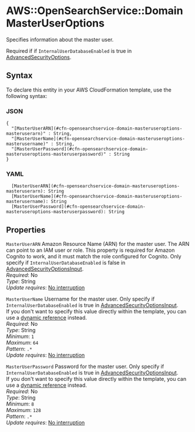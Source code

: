 # AWS::OpenSearchService::Domain MasterUserOptions<a name="aws-properties-opensearchservice-domain-masteruseroptions"></a>

Specifies information about the master user\.

Required if if `InternalUserDatabaseEnabled` is true in [AdvancedSecurityOptions](https://docs.aws.amazon.com/AWSCloudFormation/latest/UserGuide/aws-properties-opensearchservice-domain-advancedsecurityoptionsinput.html)\.

## Syntax<a name="aws-properties-opensearchservice-domain-masteruseroptions-syntax"></a>

To declare this entity in your AWS CloudFormation template, use the following syntax:

### JSON<a name="aws-properties-opensearchservice-domain-masteruseroptions-syntax.json"></a>

```
{
  "[MasterUserARN](#cfn-opensearchservice-domain-masteruseroptions-masteruserarn)" : String,
  "[MasterUserName](#cfn-opensearchservice-domain-masteruseroptions-masterusername)" : String,
  "[MasterUserPassword](#cfn-opensearchservice-domain-masteruseroptions-masteruserpassword)" : String
}
```

### YAML<a name="aws-properties-opensearchservice-domain-masteruseroptions-syntax.yaml"></a>

```
  [MasterUserARN](#cfn-opensearchservice-domain-masteruseroptions-masteruserarn): String
  [MasterUserName](#cfn-opensearchservice-domain-masteruseroptions-masterusername): String
  [MasterUserPassword](#cfn-opensearchservice-domain-masteruseroptions-masteruserpassword): String
```

## Properties<a name="aws-properties-opensearchservice-domain-masteruseroptions-properties"></a>

`MasterUserARN`  <a name="cfn-opensearchservice-domain-masteruseroptions-masteruserarn"></a>
Amazon Resource Name \(ARN\) for the master user\. The ARN can point to an IAM user or role\. This property is required for Amazon Cognito to work, and it must match the role configured for Cognito\. Only specify if `InternalUserDatabaseEnabled` is false in [AdvancedSecurityOptionsInput](https://docs.aws.amazon.com/AWSCloudFormation/latest/UserGuide/aws-properties-opensearchservice-domain-advancedsecurityoptionsinput.html)\.  
*Required*: No  
*Type*: String  
*Update requires*: [No interruption](https://docs.aws.amazon.com/AWSCloudFormation/latest/UserGuide/using-cfn-updating-stacks-update-behaviors.html#update-no-interrupt)

`MasterUserName`  <a name="cfn-opensearchservice-domain-masteruseroptions-masterusername"></a>
Username for the master user\. Only specify if `InternalUserDatabaseEnabled` is true in [AdvancedSecurityOptionsInput](https://docs.aws.amazon.com/AWSCloudFormation/latest/UserGuide/aws-properties-opensearchservice-domain-advancedsecurityoptionsinput.html)\.  
If you don't want to specify this value directly within the template, you can use a [dynamic reference](https://docs.aws.amazon.com/AWSCloudFormation/latest/UserGuide/dynamic-references.html) instead\.  
*Required*: No  
*Type*: String  
*Minimum*: `1`  
*Maximum*: `64`  
*Pattern*: `.*`  
*Update requires*: [No interruption](https://docs.aws.amazon.com/AWSCloudFormation/latest/UserGuide/using-cfn-updating-stacks-update-behaviors.html#update-no-interrupt)

`MasterUserPassword`  <a name="cfn-opensearchservice-domain-masteruseroptions-masteruserpassword"></a>
Password for the master user\. Only specify if `InternalUserDatabaseEnabled` is true in [AdvancedSecurityOptionsInput](https://docs.aws.amazon.com/AWSCloudFormation/latest/UserGuide/aws-properties-opensearchservice-domain-advancedsecurityoptionsinput.html)\.  
If you don't want to specify this value directly within the template, you can use a [dynamic reference](https://docs.aws.amazon.com/AWSCloudFormation/latest/UserGuide/dynamic-references.html) instead\.  
*Required*: No  
*Type*: String  
*Minimum*: `8`  
*Maximum*: `128`  
*Pattern*: `.*`  
*Update requires*: [No interruption](https://docs.aws.amazon.com/AWSCloudFormation/latest/UserGuide/using-cfn-updating-stacks-update-behaviors.html#update-no-interrupt)
